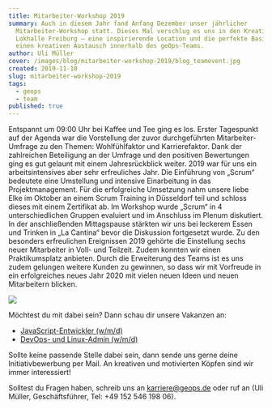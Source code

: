 ```yaml
---
title: Mitarbeiter-Workshop 2019
summary: Auch in diesem Jahr fand Anfang Dezember unser jährlicher
  Mitarbeiter-Workshop statt. Dieses Mal verschlug es uns in den Kreativpark
  Lokhalle Freiburg – eine inspirierende Location und die perfekte Basis für
  einen kreativen Austausch innerhalb des geOps-Teams.
author: Uli Müller
cover: /images/blog/mitarbeiter-workshop-2019/blog_teamevent.jpg
created: 2019-11-10
slug: mitarbeiter-workshop-2019
tags:
  - geops
  - team
published: true
---
```

Entspannt um 09:00 Uhr bei Kaffee und Tee ging es los. Erster Tagespunkt auf der Agenda war die Vorstellung der zuvor durchgeführten Mitarbeiter-Umfrage zu den Themen: Wohlfühlfaktor und Karrierefaktor. Dank der zahlreichen Beteiligung an der Umfrage und den positiven Bewertungen ging es gut gelaunt mit einem Jahresrückblick weiter. 2019 war für uns ein arbeitsintensives aber sehr erfreuliches Jahr. Die Einführung von „Scrum“ bedeutete eine Umstellung und intensive Einarbeitung in das Projektmanagement. Für die erfolgreiche Umsetzung nahm unsere liebe Elke im Oktober an einem Scrum Training in Düsseldorf teil und schloss dieses mit einem Zertifikat ab. Im Workshop wurde „Scrum“ in 4 unterschiedlichen Gruppen evaluiert und im Anschluss im Plenum diskutiert. In der anschließenden Mittagspause stärkten wir uns bei leckerem Essen und Trinken in „La Cantina“ bevor die Diskussion fortgesetzt wurde. Zu den besonders erfreulichen Ereignissen 2019 gehörte die Einstellung sechs neuer Mitarbeiter in Voll- und Teilzeit. Zudem konnten wir einen Praktikumsplatz anbieten. Durch die Erweiterung des Teams ist es uns zudem gelungen weitere Kunden zu gewinnen, so dass wir mit Vorfreude in ein erfolgreiches neues Jahr 2020 mit vielen neuen Ideen und neuen Mitarbeitern blicken.

![](/images/blog/mitarbeiter-workshop-2019/Bildcollage2.jpg)

Möchtest du mit dabei sein? Dann schau dir unsere Vakanzen an:

*   [JavaScript-Entwickler (w/m/d)](https://geops.de/javascript_job)
*   [DevOps- und Linux-Admin (w/m/d)](https://geops.de//linuxadmindevops)

Sollte keine passende Stelle dabei sein, dann sende uns gerne deine Initiativbewerbung per Mail. An kreativen und motivierten Köpfen sind wir immer interessiert!

Solltest du Fragen haben, schreib uns an karriere@geops.de oder ruf an (Uli Müller, Geschäftsführer, Tel: +49 152 546 198 06).